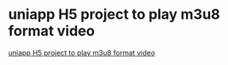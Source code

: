 # uniapp H5 project to play m3u8 format video
[uniapp H5 project to play m3u8 format video](https://aiwithcloud.com/2022/09/15/uniapp_h5_project_to_play_m3u8_format_video/)